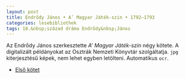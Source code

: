 ```yaml
---
layout: post
title: Endrődy János • A’ Magyar Játék-szin • 1792–1793
categories: lesebibliothek
tags: 18.&nbsp;század dráma Endrődy&nbsp;János
---
```

Az Endrődy János szerkesztette *A’ Magyar Játék-szin* négy kötete. A digitalizált példányokat az Osztrák Nemzeti Könyvtár szolgáltatja. `jpg` kiterjesztésű képek, nem lehet egyben letölteni. Automatikus `ocr`.

- [Első kötet](http://digital.onb.ac.at/OnbViewer/viewer.faces?doc=ABO_%2BZ177919801)
